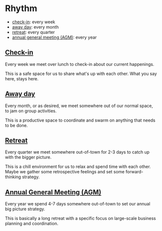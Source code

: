 # Rhythm

- [check-in](#check-in): every week
- [away day](#away-day): every month
- [retreat](#retreat): every quarter
- [annual general meeting (AGM)](#agm): every year

## [Check-in](#check-in)

Every week we meet over lunch to check-in about our current happenings.

This is a safe space for us to share what's up with each other. What you say here, stays here.

## [Away day](#away-day)

Every month, or as desired, we meet somewhere out of our normal space, to jam on group activities.

This is a productive space to coordinate and swarm on anything that needs to be done.

## [Retreat](#retreat)

Every quarter we meet somewhere out-of-town for 2-3 days to catch up with the bigger picture.

This is a chill environment for us to relax and spend time with each other. Maybe we gather some retrospective feelings and set some forward-thinking strategy.

## [Annual General Meeting (AGM)](#agm)

Every year we spend 4-7 days somewhere out-of-town to set our annual big picture strategy.

This is basically a long retreat with a specific focus on large-scale business planning and coordination.
